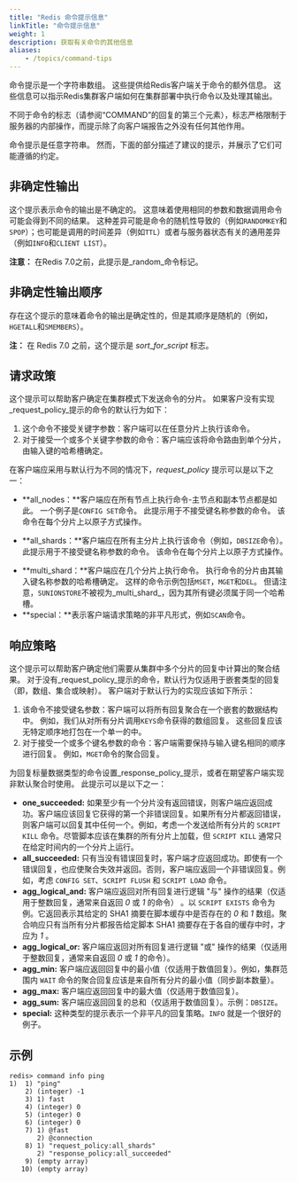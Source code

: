 ```yaml
---
title: "Redis 命令提示信息"
linkTitle: "命令提示信息"
weight: 1
description: 获取有关命令的其他信息
aliases:
    - /topics/command-tips
---
```


命令提示是一个字符串数组。
这些提供给Redis客户端关于命令的额外信息。
这些信息可以指示Redis集群客户端如何在集群部署中执行命令以及处理其输出。

不同于命令的标志（请参阅“COMMAND”的回复的第三个元素），标志严格限制于服务器的内部操作，而提示除了向客户端报告之外没有任何其他作用。

命令提示是任意字符串。
然而，下面的部分描述了建议的提示，并展示了它们可能遵循的约定。

## 非确定性输出

这个提示表示命令的输出是不确定的。
这意味着使用相同的参数和数据调用命令可能会得到不同的结果。
这种差异可能是命令的随机性导致的（例如`RANDOMKEY`和`SPOP`）；也可能是调用的时间差异（例如`TTL`）或者与服务器状态有关的通用差异（例如`INFO`和`CLIENT LIST`）。

**注意：**
在Redis 7.0之前，此提示是_random_命令标记。

## 非确定性输出顺序

存在这个提示的意味着命令的输出是确定性的，但是其顺序是随机的（例如，`HGETALL`和`SMEMBERS`）。

**注：**
在 Redis 7.0 之前，这个提示是 _sort_\__for_\__script_ 标志。

## 请求政策

这个提示可以帮助客户确定在集群模式下发送命令的分片。
如果客户没有实现_request_policy_提示的命令的默认行为如下：

1. 这个命令不接受关键字参数：客户端可以在任意分片上执行该命令。
1. 对于接受一个或多个关键字参数的命令：客户端应该将命令路由到单个分片，由输入键的哈希槽确定。

在客户端应采用与默认行为不同的情况下，_request_policy_ 提示可以是以下之一：

- **all_nodes：**客户端应在所有节点上执行命令-主节点和副本节点都是如此。
 一个例子是`CONFIG SET`命令。
 此提示用于不接受键名称参数的命令。
 该命令在每个分片上以原子方式操作。
* **all_shards：**客户端应在所有主分片上执行该命令（例如，`DBSIZE`命令）。
 此提示用于不接受键名称参数的命令。
 该命令在每个分片上以原子方式操作。
- **multi_shard：**客户端应在几个分片上执行命令。
 执行命令的分片由其输入键名称参数的哈希槽确定。
 这样的命令示例包括`MSET`，`MGET`和`DEL`。
 但请注意，`SUNIONSTORE`不被视为_multi_shard_，因为其所有键必须属于同一个哈希槽。
- **special：**表示客户端请求策略的非平凡形式，例如`SCAN`命令。

## 响应策略

这个提示可以帮助客户确定他们需要从集群中多个分片的回复中计算出的聚合结果。
对于没有_request_policy_提示的命令，默认行为仅适用于嵌套类型的回复（即，数组、集合或映射）。
客户端对于默认行为的实现应该如下所示：

1. 该命令不接受键名参数：客户端可以将所有回复聚合在一个嵌套的数据结构中。
例如，我们从对所有分片调用`KEYS`命令获得的数组回复。
这些回复应该无特定顺序地打包在一个单一的中。
2. 对于接受一个或多个键名参数的命令：客户端需要保持与输入键名相同的顺序进行回复。
例如，`MGET`命令的聚合回复。

为回复标量数据类型的命令设置_response_policy_提示，或者在期望客户端实现非默认聚合时使用。
此提示可以是以下之一：

* **one_succeeded:** 如果至少有一个分片没有返回错误，则客户端应返回成功。客户端应该回复它获得的第一个非错误回复。如果所有分片都返回错误，则客户端可以回复其中任何一个。例如，考虑一个发送给所有分片的 `SCRIPT KILL` 命令。尽管脚本应该在集群的所有分片上加载，但 `SCRIPT KILL` 通常只在给定时间内的一个分片上运行。
* **all_succeeded:** 只有当没有错误回复时，客户端才应返回成功。即使有一个错误回复，也应使聚合失效并返回。否则，客户端应返回一个非错误回复。例如，考虑 `CONFIG SET`、`SCRIPT FLUSH` 和 `SCRIPT LOAD` 命令。
* **agg_logical_and:** 客户端应返回对所有回复进行逻辑 "与" 操作的结果（仅适用于整数回复，通常来自返回 _0_ 或 _1_ 的命令） 。以 `SCRIPT EXISTS` 命令为例。它返回表示其给定的 SHA1 摘要在脚本缓存中是否存在的 _0_ 和 _1_ 数组。聚合响应只有当所有分片都报告给定脚本 SHA1 摘要存在于各自的缓存中时，才应为 _1_ 。
* **agg_logical_or:** 客户端应返回对所有回复进行逻辑 "或" 操作的结果（仅适用于整数回复，通常来自返回 _0_ 或 _1_ 的命令）。
* **agg_min:** 客户端应返回回复中的最小值（仅适用于数值回复）。例如，集群范围内 `WAIT` 命令的聚合回复应该是来自所有分片的最小值（同步副本数量）。
* **agg_max:** 客户端应返回回复中的最大值（仅适用于数值回复）。
* **agg_sum:** 客户端应返回回复的总和（仅适用于数值回复）。示例：`DBSIZE`。
* **special:** 这种类型的提示表示一个非平凡的回复策略。`INFO` 就是一个很好的例子。

## 示例

```
redis> command info ping
1)  1) "ping"
    2) (integer) -1
    3) 1) fast
    4) (integer) 0
    5) (integer) 0
    6) (integer) 0
    7) 1) @fast
       2) @connection
    8) 1) "request_policy:all_shards"
       2) "response_policy:all_succeeded"
    9) (empty array)
   10) (empty array)
```
